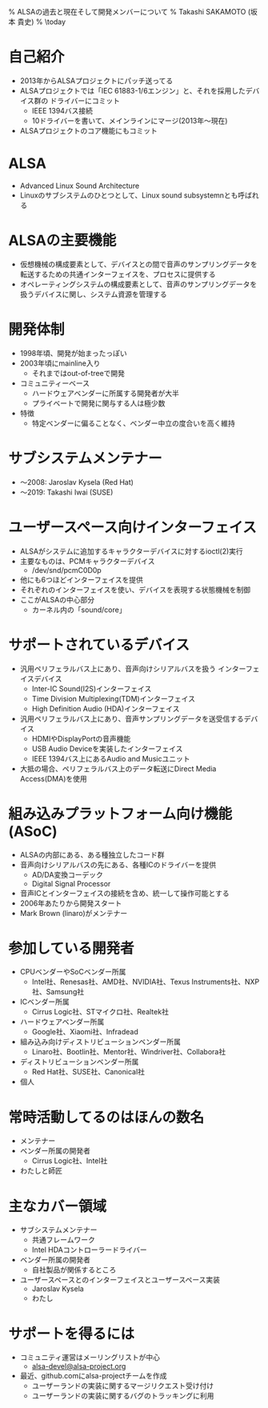 % ALSAの過去と現在そして開発メンバーについて
% Takashi SAKAMOTO (坂本 貴史)
% \today

# 自己紹介

 * 2013年からALSAプロジェクトにパッチ送ってる
 * ALSAプロジェクトでは「IEC 61883-1/6エンジン」と、それを採用したデバイス群の
   ドライバーにコミット
    * IEEE 1394バス接続
    * 10ドライバーを書いて、メインラインにマージ(2013年〜現在)
 * ALSAプロジェクトのコア機能にもコミット

# ALSA

 * Advanced Linux Sound Architecture
 * Linuxのサブシステムのひとつとして、Linux sound subsystemnとも呼ばれる

# ALSAの主要機能

 * 仮想機械の構成要素として、デバイスとの間で音声のサンプリングデータを
   転送するための共通インターフェイスを、プロセスに提供する
 * オペレーティングシステムの構成要素として、音声のサンプリングデータを
   扱うデバイスに関し、システム資源を管理する

# 開発体制

 * 1998年頃、開発が始まったっぽい
 * 2003年頃にmainline入り
    * それまではout-of-treeで開発
 * コミュニティーベース
    * ハードウェアベンダーに所属する開発者が大半
    * プライベートで開発に関与する人は極少数
 * 特徴
    * 特定ベンダーに偏ることなく、ベンダー中立の度合いを高く維持

# サブシステムメンテナー

 * 〜2008: Jaroslav Kysela (Red Hat)
 * 〜2019: Takashi Iwai (SUSE)

# ユーザースペース向けインターフェイス

 * ALSAがシステムに追加するキャラクターデバイスに対するioctl(2)実行
 * 主要なものは、PCMキャラクターデバイス
    * /dev/snd/pcmC0D0p
 * 他にも6つほどインターフェイスを提供
 * それぞれのインターフェイスを使い、デバイスを表現する状態機械を制御
 * ここがALSAの中心部分
    * カーネル内の「sound/core」

# サポートされているデバイス

 * 汎用ペリフェラルバス上にあり、音声向けシリアルバスを扱う
   インターフェイスデバイス
    * Inter-IC Sound(I2S)インターフェイス
    * Time Division Multiplexing(TDM)インターフェイス
    * High Definition Audio (HDA)インターフェイス
 * 汎用ペリフェラルバス上にあり、音声サンプリングデータを送受信するデバイス
    * HDMIやDisplayPortの音声機能
    * USB Audio Deviceを実装したインターフェイス
    * IEEE 1394バス上にあるAudio and Musicユニット
 * 大抵の場合、ペリフェラルバス上のデータ転送にDirect Media Access(DMA)を使用

# 組み込みプラットフォーム向け機能(ASoC)

 * ALSAの内部にある、ある種独立したコード群
 * 音声向けシリアルバスの先にある、各種ICのドライバーを提供
    * AD/DA変換コーデック
    * Digital Signal Processor
 * 音声ICとインターフェイスの接続を含め、統一して操作可能とする
 * 2006年あたりから開発スタート
 * Mark Brown (linaro)がメンテナー

# 参加している開発者

 * CPUベンダーやSoCベンダー所属
    * Intel社、Renesas社、AMD社、NVIDIA社、Texus Instruments社、NXP社、Samsung社
 * ICベンダー所属
    * Cirrus Logic社、STマイクロ社、Realtek社
 * ハードウェアベンダー所属
    * Google社、Xiaomi社、Infradead
 * 組み込み向けディストリビューションベンダー所属
    * Linaro社、Bootlin社、Mentor社、Windriver社、Collabora社
 * ディストリビューションベンダー所属
    * Red Hat社、SUSE社、Canonical社
 * 個人

# 常時活動してるのはほんの数名

 * メンテナー
 * ベンダー所属の開発者
    * Cirrus Logic社、Intel社
 * わたしと師匠

# 主なカバー領域

 * サブシステムメンテナー
    * 共通フレームワーク
    * Intel HDAコントローラードライバー
 * ベンダー所属の開発者
    * 自社製品が関係するところ
 * ユーザースペースとのインターフェイスとユーザースペース実装
    * Jaroslav Kysela
    * わたし

# サポートを得るには

 * コミュニティ運営はメーリングリストが中心
    * alsa-devel@alsa-project.org
 * 最近、github.comにalsa-projectチームを作成
    * ユーザーランドの実装に関するマージリクエスト受け付け
    * ユーザーランドの実装に関するバグのトラッキングに利用
